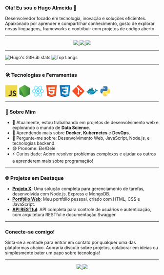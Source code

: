 ### Olá! Eu sou o Hugo Almeida 👋

Desenvolvedor focado em tecnologia, inovação e soluções eficientes. Apaixonado por aprender e compartilhar conhecimento, gosto de explorar novas linguagens, frameworks e contribuir com projetos de código aberto.

---

<div align="center">
    <a href="https://www.linkedin.com/in/hugo-almeida-861777218/">
        <img src="https://img.shields.io/badge/LinkedIn-0077B5?style=for-the-badge&logo=linkedin&logoColor=white" />
    </a>
    <a href="mailto:hugodev30@gmail.com">
        <img src="https://img.shields.io/badge/Gmail-D14836?style=for-the-badge&logo=gmail&logoColor=white" />
    </a>
    <a href="https://github.com/hugodev88">
        <img src="https://img.shields.io/badge/GitHub-171515?style=for-the-badge&logo=github&logoColor=white" />
    </a>
</div>

---

![Hugo's GitHub stats](https://github-readme-stats.vercel.app/api?username=hugodev88&show_icons=true&theme=radical)
![Top Langs](https://github-readme-stats.vercel.app/api/top-langs/?username=hugodev88&layout=compact&theme=radical)

---

### 🛠 Tecnologias e Ferramentas
<div style="display: inline_block">
    <img align="center" alt="JavaScript" height="40" width="40" src="https://raw.githubusercontent.com/devicons/devicon/master/icons/javascript/javascript-original.svg">
    <img align="center" alt="Node.js" height="40" width="40" src="https://raw.githubusercontent.com/devicons/devicon/master/icons/nodejs/nodejs-original.svg">
    <img align="center" alt="React" height="40" width="40" src="https://raw.githubusercontent.com/devicons/devicon/master/icons/react/react-original.svg">
    <img align="center" alt="HTML" height="40" width="40" src="https://raw.githubusercontent.com/devicons/devicon/master/icons/html5/html5-original.svg">
    <img align="center" alt="CSS" height="40" width="40" src="https://raw.githubusercontent.com/devicons/devicon/master/icons/css3/css3-original.svg">
    <img align="center" alt="Git" height="40" width="40" src="https://raw.githubusercontent.com/devicons/devicon/master/icons/git/git-original.svg">
    <img align="center" alt="Docker" height="40" width="40" src="https://raw.githubusercontent.com/devicons/devicon/master/icons/docker/docker-original.svg">
    <img align="center" alt="Python" height="40" width="40" src="https://raw.githubusercontent.com/devicons/devicon/master/icons/python/python-original.svg">
</div>

---

### 🚀 Sobre Mim
- 🔭 Atualmente, estou trabalhando em projetos de desenvolvimento web e explorando o mundo de **Data Science**.
- 🌱 Aprendendo mais sobre **Docker**, **Kubernetes** e **DevOps**.
- 💬 Pergunte-me sobre: Desenvolvimento Web, JavaScript, Node.js, e tecnologias backend.
- 😄 Pronome: Ele/Dele
- ⚡ Curiosidade: Adoro resolver problemas complexos e ajudar os outros a aprenderem mais sobre programação!

---

### 🌐 Projetos em Destaque

- [**Projeto X**](https://github.com/hugodev88/projeto-x): Uma solução completa para gerenciamento de tarefas, desenvolvida com Node.js, Express e MongoDB.
- [**Portfólio Web**](https://github.com/hugodev88/portfolio-web): Meu portfólio pessoal, criado com HTML, CSS e JavaScript.
- [**API RESTful**](https://github.com/hugodev88/api-restful): API completa para controle de usuários e autenticação, com arquitetura RESTful e documentação Swagger.

---

### Conecte-se comigo!

Sinta-se à vontade para entrar em contato por qualquer uma das plataformas abaixo. Adoraria discutir sobre projetos, colaborar em ideias ou simplesmente bater um papo sobre tecnologia!

---

<div align="center">
    <a href="https://www.linkedin.com/in/hugo-almeida-861777218/">
        <img src="https://img.shields.io/badge/LinkedIn-0077B5?style=for-the-badge&logo=linkedin&logoColor=white" />
    </a>
    <a href="mailto:hugodev30@gmail.com">
        <img src="https://img.shields.io/badge/Gmail-D14836?style=for-the-badge&logo=gmail&logoColor=white" />
    </a>
</div>

